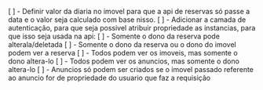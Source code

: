 
[ ] - Definir valor da diaria no imovel para que a api de reservas só passe a data e o valor seja calculado com base nisso.
[ ] - Adicionar a camada de autenticação, para que seja possivel atribuir propriedade as instancias, para que isso seja usada na api:
    [ ] - Somente o dono da reserva pode alterala/deletada
    [ ] - Somente o dono da reserva ou o dono do imovel podem ver a reserva
    [ ] - Todos podem ver os imoveis, mas somente o dono altera-lo
    [ ] - Todos podem ver os anuncios, mas somente o dono altera-lo
    [ ] - Anuncios só podem ser criados se o imovel passado referente ao anuncio for de propriedade do usuario que faz a requisição
